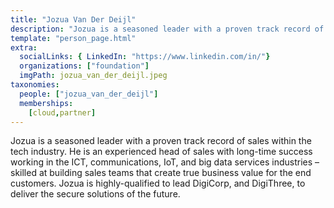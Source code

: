 ```yaml
---
title: "Jozua Van Der Deijl"
description: "Jozua is a seasoned leader with a proven track record of sales within the tech industry, highly-qualifed CEO and founder of DigiCorp Labs."
template: "person_page.html"
extra:
  socialLinks: { LinkedIn: "https://www.linkedin.com/in/"}
  organizations: ["foundation"]
  imgPath: jozua_van_der_deijl.jpeg
taxonomies:
  people: ["jozua_van_der_deijl"]
  memberships:
    [cloud,partner]
---
```


Jozua is a seasoned leader with a proven track record of sales within the tech industry. He is an experienced head of sales with long-time success working in the ICT, communications, IoT, and big data services industries – skilled at building sales teams that create true business value for the end customers. Jozua is highly-qualified to lead DigiCorp, and DigiThree, to deliver the secure solutions of the future.